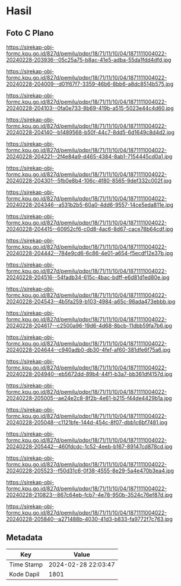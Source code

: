 # Hasil

## Foto C Plano

https://sirekap-obj-formc.kpu.go.id/827d/pemilu/pdpr/18/71/11/10/04/1871111004022-20240228-203936--05c25a75-b8ac-41e5-adba-55da1fdd4dfd.jpg

https://sirekap-obj-formc.kpu.go.id/827d/pemilu/pdpr/18/71/11/10/04/1871111004022-20240228-204009--d01f67f7-3359-46b6-8bb6-a8dc8514b575.jpg

https://sirekap-obj-formc.kpu.go.id/827d/pemilu/pdpr/18/71/11/10/04/1871111004022-20240228-204103--0fa0e733-8b69-419b-a515-5023e44c4d60.jpg

https://sirekap-obj-formc.kpu.go.id/827d/pemilu/pdpr/18/71/11/10/04/1871111004022-20240228-204140--b1489568-b50f-44c7-8dd5-6d1649c8d4d2.jpg

https://sirekap-obj-formc.kpu.go.id/827d/pemilu/pdpr/18/71/11/10/04/1871111004022-20240228-204221--2f4e84a9-d465-4384-8ab1-7154445cd0a1.jpg

https://sirekap-obj-formc.kpu.go.id/827d/pemilu/pdpr/18/71/11/10/04/1871111004022-20240228-204301--5fb0e8b4-106c-4f80-8565-9def332c002f.jpg

https://sirekap-obj-formc.kpu.go.id/827d/pemilu/pdpr/18/71/11/10/04/1871111004022-20240228-204346--a531b2b5-60a0-4dd6-9557-14ce5eda811e.jpg

https://sirekap-obj-formc.kpu.go.id/827d/pemilu/pdpr/18/71/11/10/04/1871111004022-20240228-204415--60952cf6-c0d8-4ac6-8d67-cace78b64cdf.jpg

https://sirekap-obj-formc.kpu.go.id/827d/pemilu/pdpr/18/71/11/10/04/1871111004022-20240228-204442--784e9cd6-6c86-4e01-a654-f5ecdf12e37b.jpg

https://sirekap-obj-formc.kpu.go.id/827d/pemilu/pdpr/18/71/11/10/04/1871111004022-20240228-204516--54fadb34-615c-4bac-bdff-e6d81d1ed80e.jpg

https://sirekap-obj-formc.kpu.go.id/827d/pemilu/pdpr/18/71/11/10/04/1871111004022-20240228-204543--4b5fa259-b103-4984-a65c-98ada473ebbb.jpg

https://sirekap-obj-formc.kpu.go.id/827d/pemilu/pdpr/18/71/11/10/04/1871111004022-20240228-204617--c2500a96-19d6-4d68-8bcb-11dbb59fa7b6.jpg

https://sirekap-obj-formc.kpu.go.id/827d/pemilu/pdpr/18/71/11/10/04/1871111004022-20240228-204644--c940adb0-db30-4fef-af60-381dfe6f75a6.jpg

https://sirekap-obj-formc.kpu.go.id/827d/pemilu/pdpr/18/71/11/10/04/1871111004022-20240228-204940--eb5672dd-89b4-44f1-b3a7-bb361df4157d.jpg

https://sirekap-obj-formc.kpu.go.id/827d/pemilu/pdpr/18/71/11/10/04/1871111004022-20240228-205005--ae24e2c8-8f2b-4e61-b215-f44de4429b1a.jpg

https://sirekap-obj-formc.kpu.go.id/827d/pemilu/pdpr/18/71/11/10/04/1871111004022-20240228-205048--c1121bfe-144d-454c-8f07-dbb1c6bf7481.jpg

https://sirekap-obj-formc.kpu.go.id/827d/pemilu/pdpr/18/71/11/10/04/1871111004022-20240228-205442--460fdcdc-1c52-4eeb-b167-89147cd878cd.jpg

https://sirekap-obj-formc.kpu.go.id/827d/pemilu/pdpr/18/71/11/10/04/1871111004022-20240228-205523--f50d31c6-0f38-4555-8e29-5a4e470b3ea4.jpg

https://sirekap-obj-formc.kpu.go.id/827d/pemilu/pdpr/18/71/11/10/04/1871111004022-20240228-210823--867c64eb-fcb7-4e78-950b-3524c76ef87d.jpg

https://sirekap-obj-formc.kpu.go.id/827d/pemilu/pdpr/18/71/11/10/04/1871111004022-20240228-205840--a271488b-4030-41d3-b833-fa9772f7c763.jpg


## Metadata

| Key        | Value               |
| ---------- | ------------------- |
| Time Stamp | 2024-02-28 22:03:47 |
| Kode Dapil | 1801                |



